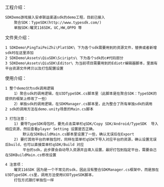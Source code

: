 工程介绍：

	SDKDemo游戏接入安卓联运渠道sdk的demo工程，目前已接入
		聚合SDK：TypeSDK(http://www.typesdk.com/)
		单独SDK:曜灵116SDK，UC,HW,OPPO 等	
文件夹介绍：

	1 SDKDemo\PingTaiPeiZhi\PlatSDK\ 下为各个sdk需要用到的资源文件，替换或者新增sdk时在这里添加
	2 SDKDemo\Assets\QiuSDK\Sciripts\ 下为各个sdk的c#代码部分
	3 SDKDemo\Assets\QiuSDK\Editor\ 为当前项目需要用到的Ediotr编辑器脚本，里面有平台资源文件拷贝以及打包配置设置	
使用介绍：

	1 整个demo分为sdk调用逻辑
		1）聚合sdk的调用逻辑，在U3DTypeSDK.cs脚本里（此脚本是在聚合SDK：TypeSDK的提供的框架上修改了一些）
		2）单独sdk的调用逻辑，在SDKManager.cs脚本里，此为整合了所有单独sdk的调用		
	2 sdk的调用方法在demo.unity场景的Main.cs脚本
	
	3 打包注意：
		1) 要导TypeSDK母包时，要先点击菜单栏qSDK/Copy SDK/Android/TypeSDK  导入相应资源，然后查看player Setting 设置是否正确，
			默认在SDKBuildMain.cs脚本里设置了一些，确认无误后在Export		
		2) 要打其他平台的单独包时，同样在菜单栏qSDK下导入对应平台的资源，确认设置无误后build，也可以直接菜单栏qSDK/Build 对应
			平台的sdk，此步骤会自动导入资源并且填入设置，最好打包到指定平台，需要自己在SDKBuildMain.cs修改设置	
			
	4 注意项：
		曜灵116SDK 因为是一个不常见的sdk，因此没有整合SDKManager.cs框架中，而是放在U3DTypeSDK.cs里，调用方法使用U3DTypeSDK脚本，
		打包方式跟打单独包一样
